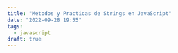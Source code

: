 ```yaml
---
title: "Metodos y Practicas de Strings en JavaScript"
date: "2022-09-28 19:55"
tags: 
  - javascript
draft: true
---
```



